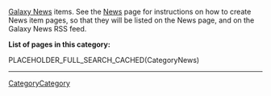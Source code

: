 
[Galaxy News](/src/News/index.md) items.  See the [News](/src/News/index.md) page for instructions on how to create News item pages, so that they will be listed on the News page, and on the Galaxy News RSS feed.

**List of pages in this category:**

PLACEHOLDER_FULL_SEARCH_CACHED(CategoryNews)

----
[CategoryCategory](/src/CategoryCategory/index.md)
